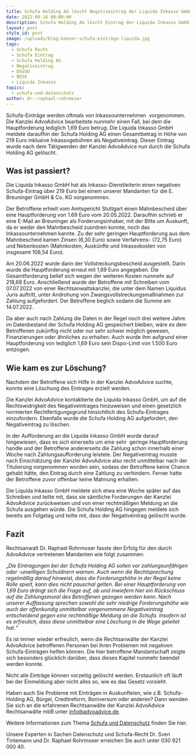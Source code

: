 ```yaml
---
title: Schufa Holding AG löscht Negativeintrag der Liquida Inkasso GmbH
date: 2022-09-16 00:00:00
description: Schufa Holding AG löscht Eintrag der Liquida Inkasso GmbH über Miniforderung .
layout: post
style_id: post
image: /uploads/blog-banner-schufa-einträge-liquida.jpg
tags:
  - Schufa Recht
  - Schufa Eintrag
  - Schufa Holding AG
  - Negativeintrag
  - DSGVO
  - BDSG
  - Liquida Inkasso
topics:
  - schufa-und-datenschutz
author: dr--raphael-rohrmoser
---
```

Schufa-Einträge werden oftmals von Inkassounternehmen&nbsp; vorgenommen. Die Kanzlei AdvoAdvice bearbeitete nunmehr einen Fall, bei dem die Hauptforderung lediglich 1,69 Euro betrug. Die Liquida Inkasso GmbH meldete daraufhin der Schufa Holding AG einen Gesamtbetrag in Höhe von 219 Euro inklusive Inkassogebühren als Negativeintrag. Dieser Eintrag wurde nach dem Tätigwerden der Kanzlei AdvoAdvice nun durch die Schufa Holding AG gelöscht.&nbsp;

## **Was ist passiert?**

Die Liquida Inkasso GmbH hat als Inkasso-Dienstleiterin einen negativen Schufa-Eintrag über 219 Euro bei einem unserer Mandanten für die E. Breuninger GmbH & Co. KG vorgenommen.

Der Betroffene erhielt vom Amtsgericht Stuttgart einen Mahnbescheid über eine Hauptforderung von 1.69 Euro vom 20.05.2022. Daraufhin schrieb er eine E-Mail an Breuninger als Forderungsinhaber, mit der Bitte um Auskunft, da er weder den Mahnbescheid zuordnen konnte, noch das Inkassounternehmen kannte. Zu der sehr geringen Hauptforderung aus dem Mahnbescheid kamen Zinsen (6,30 Euro) sowie Verfahrens- (72,75 Euro) und Nebenkosten (Mahnkosten, Auskünfte und Inkassokosten von insgesamt 108,54 Euro).

Am 20.06.2022 wurde dann der Vollstreckungsbescheid ausgestellt. Darin wurde die Hauptforderung erneut mit 1,69 Euro angegeben. Die Gesamtforderung belief sich wegen der weiteren Kosten nunmehr auf 218,68 Euro. Anschließend wurde der Betroffene mit Schreiben vom 07.07.2022 von einer Rechtsanwaltskanzlei, die unter dem Namen Liquidus Juris auftritt, unter Androhung von Zwangsvollstreckungsmaßnahmen zur Zahlung aufgefordert. Der Betroffene beglich sodann die Summe am 14.07.2022.

Da aber auch nach Zahlung die Daten in der Regel noch drei weitere Jahre im Datenbestand der Schufa Holding AG gespeichert bleiben, wäre es dem Betroffenen zukünftig nicht oder nur sehr schwer möglich gewesen, Finanzierungen oder ähnliches zu erhalten. Auch wurde ihm aufgrund einer Hauptforderung von lediglich 1,69 Euro sein Dispo-Limit von 1.500 Euro entzogen.

## **Wie kam es zur Löschung?**

Nachdem der Betroffene sich Hilfe in der Kanzlei AdvoAdvice suchte, konnte eine Löschung des Eintrages erzielt werden.

Die Kanzlei AdvoAdvice kontaktierte die Liquida Inkasso GmbH, um auf die Rechtswidrigkeit des Negativeintrages hinzuweisen und einen gesetzlich normierten Rechtfertigungsgrund hinsichtlich des Schufa-Eintrages einzufordern. Ebenfalls wurde die Schufa Holding AG aufgefordert, den Negativeintrag zu löschen.

In der Aufforderung an die Liquida Inkasso GmbH wurde darauf hingewiesen, dass es sich einerseits um eine sehr&nbsp; geringe Hauptforderung handle und der Betroffene andererseits die Zahlung schon innerhalb einer Woche nach Zahlungsaufforderung leistete. Der Negativeintrag musste nach Einschätzung der Kanzlei AdvoAdvice also recht unmittelbar nach der Titulierung vorgenommen worden sein, sodass der Betroffene keine Chance gehabt hätte, den Eintrag durch eine Zahlung zu verhindern. Ferner hatte der Betroffene zuvor offenbar keine Mahnung erhalten.

Die Liquida Inkasso GmbH meldete sich etwa eine Woche später auf das Schreiben und teilte mit, dass sie sämtliche Forderungen der Kanzlei AdvoAdvice zurückweisen und von einer rechtmäßigen Meldung an die Schufa ausgehen würde. Die Schufa Holding AG hingegen meldete sich bereits am Folgetag und teilte mit, dass der Negativeintrag gelöscht wurde.

## **Fazit**

Rechtsanwalt Dr. Raphael Rohrmoser fasste den Erfolg für den durch AdvoAdvice vertretenen Mandanten wie folgt zusammen:

„*Die Eintragungen bei der Schufa Holding AG sollen vor zahlungsunfähigen oder -unwilligen Schuldnern warnen. Auch wenn die Rechtsprechung regelmäßig darauf hinweist, dass die Forderungshöhe in der Regel keine Rolle spielt, kann dies nicht pauschal gelten. Bei einer Hauptforderung von 1,69 Euro drängt sich die Frage auf, ob und inwiefern hier ein Rückschluss auf die Zahlungsmoral des Betroffenen gezogen werden kann. Nach unserer Auffassung sprechen sowohl die sehr niedrige Forderungshöhe wie auch der offenkundig unmittelbar vorgenommene Negativeintrag entscheidend gegen eine rechtmäßige Meldung an die Schufa. Insofern ist es erfreulich, dass diese unmittelbar eine Löschung in die Wege geleitet hat.“*

Es ist immer wieder erfreulich, wenn die Rechtsanwälte der Kanzlei AdvoAdvice betroffenen Personen bei ihren Problemen mit negativen Schufa-Einträgen helfen können. Die hier betroffene Mandantschaft zeigte sich besonders glücklich darüber, dass dieses Kapitel nunmehr beendet werden konnte.

Nicht alle Einträge können vorzeitig gelöscht werden. Erstaunlich oft läuft bei der Einmeldung aber nicht alles so, wie es das Gesetz vorsieht.

Haben auch Sie Probleme mit Einträgen in Auskunfteien, wie z.B. Schufa-Holding AG, Bürgel, Creditreform, Boniversum oder anderen? Dann wenden Sie sich an die erfahrenen Rechtsanwälte der Kanzlei AdvoAdvice Rechtsanwälte mbB unter [info@advoadvice.de](mailto:info@advoadvice.de).

Weitere Informationen zum Thema [Schufa und Datenschutz](/themen/schufa-und-datenschutz/)&nbsp;finden Sie hier.&nbsp;

Unsere Experten in Sachen Datenschutz und Schufa-Recht Dr. Sven Tintemann und Dr. Raphael Rohrmoser erreichen Sie auch unter 030 921 000 40.